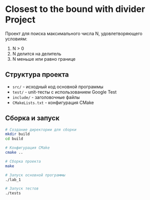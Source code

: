 # Closest to the bound with divider Project

Проект для поиска максимального числа N, удовлетворяющего условиям:
1) N > 0
2) N делится на делитель
3) N меньше или равно границе

## Структура проекта

- `src/` - исходный код основной программы
- `test/` - unit-тесты с использованием Google Test
- `include/` - заголовочные файлы
- `CMakeLists.txt` - конфигурация CMake

## Сборка и запуск

```bash
# Создание директории для сборки
mkdir build
cd build

# Конфигурация CMake
cmake ..

# Сборка проекта
make

# Запуск основной программы
./lab_1

# Запуск тестов
./tests

